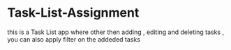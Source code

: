 # Task-List-Assignment
 this is a Task List app where other then adding , editing and deleting tasks , you can also apply filter on the addeded tasks
